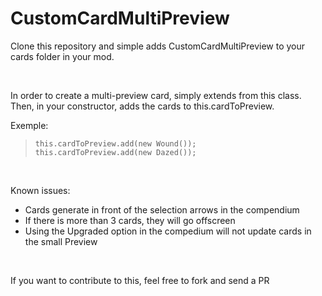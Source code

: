 # CustomCardMultiPreview

<p>Clone this repository and simple adds CustomCardMultiPreview to your cards folder in your mod.</p>

<br>

<p>In order to create a multi-preview card, simply extends from this class.<br>
Then, in your constructor, adds the cards to this.cardToPreview.</p>

<p>Exemple:</p>

> `this.cardToPreview.add(new Wound());`<br>
> `this.cardToPreview.add(new Dazed());`

<br>

<p>Known issues:

- Cards generate in front of the selection arrows in the compendium
- If there is more than 3 cards, they will go offscreen
- Using the Upgraded option in the compedium will not update cards in the small Preview

</p>
<br>
<p>If you want to contribute to this, feel free to fork and send a PR</p>
